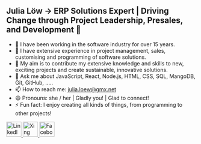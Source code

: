 ## Julia Löw -> ERP Solutions Expert | Driving Change through Project Leadership, Presales, and Development 👋

- 🔭 I have been working in the software industry for over 15 years.
- 🌱 I have extensive experience in project management, sales, customising and programming of software solutions.
- 👯 My aim is to contribute my extensive knowledge and skills to new, exciting projects and create sustainable, innovative solutions.
- 💬 Ask me about JavaScript, React, Node.js, HTML, CSS, SQL, MangoDB, Git, GitHub, .....
- 📫 How to reach me: julia.loew@gmx.net 
- 😄 Pronouns: she / her | Gladly you! | Glad to connect!
- ⚡ Fun fact: I enjoy creating all kinds of things, from programming to other projects!





<a href="https://www.linkedin.com/in/dein-profil](https://www.linkedin.com/in/julia-löw" target="_blank">
    <img src="https://upload.wikimedia.org/wikipedia/commons/c/ca/LinkedIn_logo_initials.png" alt="LinkedIn" width="40"/>
</a>

<a href="https://www.xing.com/profile/Julia_Loew4" target="_blank">
    <img src="https://upload.wikimedia.org/wikipedia/commons/1/16/Xing_Logo_2015.png" alt="Xing" width="40"/>
</a>

<a href="https://www.facebook.com/JuliaLoew55" target="_blank">
    <img src="https://upload.wikimedia.org/wikipedia/commons/5/51/Facebook_f_logo_%282019%29.svg" alt="Facebook" width="40"/>
</a>


